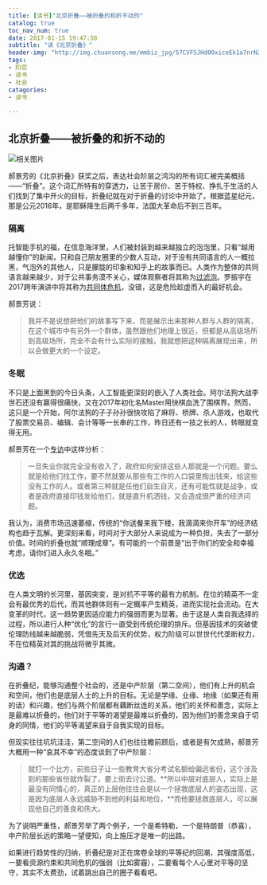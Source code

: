 ```yaml
---
title: [读书]"北京折叠——被折叠的和折不动的"
catalog: true
toc_nav_num: true
date: 2017-01-15 19:47:58
subtitle: "读《北京折叠》"
header-img: "http://img.chuansong.me/mmbiz_jpg/57CVF5JHd00xiceEk1a7nrNZrVXhDiaa1mlhibemXVO4xwuUGkFqAY7Oha2UpBc2pz22mWg60VwYFcxoIMaVHSmBA/0?wx_fmt=jpeg"
tags:
- 阶层
- 读书
- 社会
catagories:
- 读书

---
```


## 北京折叠——被折叠的和折不动的

![相关图片](http://www.ngocn.net/upload/images/2016/08/25/1472118106143115.jpg)

郝景芳的《北京折叠》获奖之后，表达社会阶层之鸿沟的所有词汇被完美概括——“折叠”。这个词汇所特有的穿透力，让苦于房价、苦于特权、挣扎于生活的人们找到了集中开火的目标，折叠纪就在对于折叠的讨论中开始了。根据蓝星纪元，那是公元2016年，是耶稣降生后两千多年，法国大革命后不到三百年。

### 隔离

托智能手机的福，在信息海洋里，人们被封装到越来越独立的泡泡里，只看“越用越懂你”的新闻，只和自己朋友圈里的少数人互动，对于没有共同语言的人一概拉黑，气泡外的其他人，只是朦胧的印象和知乎上的故事而已。人类作为整体的共同语言越来越少，对于公共事务漠不关心，媒体观察者将其称为[过滤泡](https://zhuanlan.zhihu.com/p/19769341)。罗振宇在2017跨年演讲中将其称为[共同体危机](http://www.tmtpost.com/2552752.html)，没错，这是危险趁虚而入的最好机会。

郝景芳说：

> 我并不是说想把他们的故事写下来，而是展示出来那种人群与人群的隔离，在这个城市中有另外一个群体，虽然跟他们地理上很近，但都是从高级场所到高级场所，完全不会有什么实际的接触，我就想把这种隔离展现出来，所以会做更大的一个设定。

### 冬眠

不只是上面黑到的今日头条，人工智能更深刻的嵌入了人类社会。阿尔法狗大战李世石还没有赢得很痛快，又在2017年初化名Master用快棋血洗了围棋界。然而，这只是一个开始，阿尔法狗的子子孙孙很快攻陷了麻将、桥牌、杀人游戏，也取代了股票交易员、编辑、会计等等一长串的工作，昨日还有一技之长的人，转眼就变得无用。

郝景芳在一个[专访](http://culture.ifeng.com/a/20160821/49813990_0.shtml)中这样分析：

> 一旦失业你就完全没有收入了，政府如何安排这些人那就是一个问题。要么就是给他们找工作，要不然就要从那些有工作的人口袋里掏出钱来，给这些没有工作的人。或者第三种就是任他们自生自灭，还有可能性就是战争，或者是政府直接印钱发给他们，就是直升机洒钱，又会造成很严重的经济问题。

我认为，消费市场迅速萎缩，传统的“你送餐来我下楼，我滴滴来你开车”的经济结构也趋于瓦解。更深刻来看，时间对于大部分人来说成为一种负担，失去了一部分价值。时间的折叠也就“顺理成章”。有可能的一个前景是“出于你们的安全和幸福考虑，请你们进入永久冬眠。”

### 优选

在人类文明的长河里，基因突变，是对抗不平等的最有力机制。在位的精英不一定会有最优秀的后代，而其他群体则有一定概率产生精英，进而实现社会流动。在大变革的时代，这一趋势更因适应能力的强弱而更为显著。由于这是人类自我选择的过程，所以进行人种“优化”的言行一直受到传统伦理的排斥。但基因技术的突破使伦理防线越来越脆弱，凭借先天及后天的优势，权力阶级可以世世代代垄断权力，不在位精英对其的挑战将微乎其微。

### 沟通？

在折叠纪，能够沟通整个社会的，还是中产阶层（第二空间），他们有上升的机会和空间，他们也是底层人士的上升的目标。无论是学缘、业缘、地缘（如果还有用的话）和兴趣，他们与两个阶层都有藕断丝连的关系，他们的关怀和善念，实际上是最难以折叠的，他们对于平等的渴望是最难以折叠的，因为他们的善念来自于切身的同情，他们的平等渴望来自于自我实现的目标。

但现实往往坑坑洼洼，第二空间的人们也往往瞻前顾后，或者是有欠成熟，郝景芳大概用一种“哀其不幸”的态度谈到了中产阶层：

> 就打一个比方，前些日子让一些教育大省分考试名额给偏远省份，这个涉及到的那些省份就炸裂了，要上街去讨公道。**所以中层对底层人，实际上是最没有同情心的，真正的上层他往往会是以一个拯救底层人的姿态出现，这是因为底层人永远威胁不到他的利益和地位，**而他要拯救底层人，可以展现他自己的善良和伟大。

为了说明严重性，郝景芳举了两个例子，一个是希特勒，一个是特朗普（恭喜），中产阶层长远的策略一望便知，向上施压才是唯一的出路。

如果进行趋势性的归纳，折叠纪是对正在席卷全球的平等纪的回潮，其强度高低，一要看资源约束和共同危机的强弱（比如雾霾），二要看每个人心里对平等的坚守，其实不太费劲，试着跳出自己的圈子看看吧。

